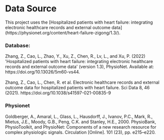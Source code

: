 <h1>Data Source</h1> 
This project uses the [Hospitalized patients with heart failure: integrating electronic healthcare records and external outcome data](https://physionet.org/content/heart-failure-zigong/1.3/).  

<h3>Database:</h3>
Zhang, Z., Cao, L., Zhao, Y., Xu, Z., Chen, R., Lv, L., and Xu, P. (2022) 'Hospitalized patients with heart failure: integrating electronic healthcare records and external outcome data' 
(version 1.3), PhysioNet. Available at: https://doi.org/10.13026/5m60-vs44.
<br></br>
Zhang, Z., Cao, L., Chen, R. et al. Electronic healthcare records and external outcome data for hospitalized patients with heart failure. 
Sci Data 8, 46 (2021). https://doi.org/10.1038/s41597-021-00835-9

<h3>Physionet</h3>
Goldberger, A., Amaral, L., Glass, L., Hausdorff, J., Ivanov, P.C., Mark, R., Mietus, J.E., Moody, G.B., Peng, C.K. and Stanley, H.E., 
2000. PhysioBank, PhysioToolkit, and PhysioNet: Components of a new research resource for complex physiologic signals. Circulation [Online]. 
101 (23), pp. e215–e220.
